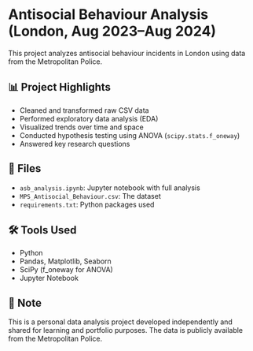# Antisocial Behaviour Analysis (London, Aug 2023–Aug 2024)

This project analyzes antisocial behaviour incidents in London using data from the Metropolitan Police.

## 📊 Project Highlights

- Cleaned and transformed raw CSV data
- Performed exploratory data analysis (EDA)
- Visualized trends over time and space
- Conducted hypothesis testing using ANOVA (`scipy.stats.f_oneway`)
- Answered key research questions

## 📁 Files

- `asb_analysis.ipynb`: Jupyter notebook with full analysis
- `MPS_Antisocial_Behaviour.csv`: The dataset
- `requirements.txt`: Python packages used

## 🛠️ Tools Used

- Python
- Pandas, Matplotlib, Seaborn
- SciPy (f_oneway for ANOVA)
- Jupyter Notebook


## 📌 Note

This is a personal data analysis project developed independently and shared for learning and portfolio purposes. The data is publicly available from the Metropolitan Police.
